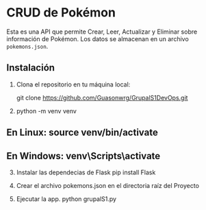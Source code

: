 # CRUD de Pokémon

Esta es una API que permite Crear, Leer, Actualizar y Eliminar sobre información de Pokémon. Los datos se almacenan en un archivo `pokemons.json`.

## Instalación

1. Clona el repositorio en tu máquina local:

   git clone https://github.com/Guasonwrg/GrupalS1DevOps.git

2. python -m venv venv
## En Linux: source venv/bin/activate 
## En Windows: venv\Scripts\activate

3. Instalar las dependecias de Flask
   pip install Flask

4. Crear el archivo pokemons.json en el directoria raíz del Proyecto

5. Ejecutar la app.
   python grupalS1.py

